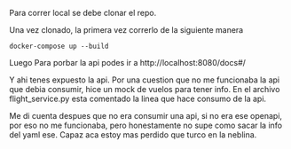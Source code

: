 Para correr local se debe clonar el repo. 

Una vez clonado, la primera vez correrlo de la siguiente manera 
```
docker-compose up --build
```
Luego 
Para porbar la api podes ir a 
http://localhost:8080/docs#/

Y ahi tenes expuesto la api. Por una cuestion que no me funcionaba la api que debia consumir, hice un mock de vuelos para tener info. En el archivo flight_service.py esta comentado la linea que hace consumo de la api.

Me di cuenta despues que no era consumir una api, si no era ese openapi, por eso no me funcionaba, pero honestamente no supe como sacar la info del yaml ese. Capaz aca estoy mas perdido que turco en la neblina.

